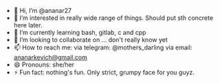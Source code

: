 - 👋 Hi, I’m @ananar27
- 👀 I’m interested in really wide range of things. Should put sth concrete here later.
- 🌱 I’m currently learning bash, gitlab, c and cpp
- 💞️ I’m looking to collaborate on ... don't really know yet
- 📫 How to reach me:
  via telegram: @mothers_darling
  via email: ananarkevich@gmail.com
- 😄 Pronouns: she/her
- ⚡ Fun fact: nothing's fun. Only strict, grumpy face for you guyz. 

<!---
ananar27/ananar27 is a ✨ special ✨ repository because its `README.md` (this file) appears on your GitHub profile.
You can click the Preview link to take a look at your changes.
--->
